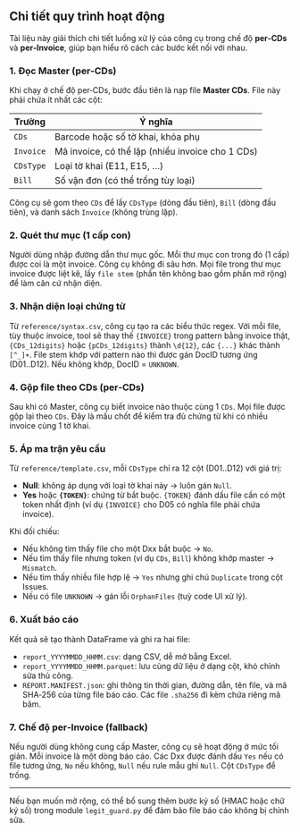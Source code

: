 ## Chi tiết quy trình hoạt động

Tài liệu này giải thích chi tiết luồng xử lý của công cụ trong chế độ **per‑CDs** và **per‑Invoice**, giúp bạn hiểu rõ cách các bước kết nối với nhau.

### 1. Đọc Master (per‑CDs)

Khi chạy ở chế độ per‑CDs, bước đầu tiên là nạp file **Master CDs**. File này phải chứa ít nhất các cột:

| Trường    | Ý nghĩa                                        |
|-----------|-----------------------------------------------|
| `CDs`     | Barcode hoặc số tờ khai, khóa phụ             |
| `Invoice` | Mã invoice, có thể lặp (nhiều invoice cho 1 CDs) |
| `CDsType` | Loại tờ khai (E11, E15, …)                    |
| `Bill`    | Số vận đơn (có thể trống tùy loại)             |

Công cụ sẽ gom theo `CDs` để lấy `CDsType` (dòng đầu tiên), `Bill` (dòng đầu tiên), và danh sách `Invoice` (không trùng lặp).

### 2. Quét thư mục (1 cấp con)

Người dùng nhập đường dẫn thư mục gốc. Mỗi thư mục con trong đó (1 cấp) được coi là một invoice. Công cụ không đi sâu hơn. Mọi file trong thư mục invoice được liệt kê, lấy `file stem` (phần tên không bao gồm phần mở rộng) để làm căn cứ nhận diện.

### 3. Nhận diện loại chứng từ

Từ `reference/syntax.csv`, công cụ tạo ra các biểu thức regex. Với mỗi file, tùy thuộc invoice, tool sẽ thay thế `{INVOICE}` trong pattern bằng invoice thật, `{CDs_12digits}` hoặc `{pCDs_12digits}` thành `\d{12}`, các `{...}` khác thành `[^_]+`. File stem khớp với pattern nào thì được gán DocID tương ứng (D01..D12). Nếu không khớp, DocID = `UNKNOWN`.

### 4. Gộp file theo CDs (per‑CDs)

Sau khi có Master, công cụ biết invoice nào thuộc cùng 1 `CDs`. Mọi file được gộp lại theo `CDs`. Đây là mấu chốt để kiểm tra đủ chứng từ khi có nhiều invoice cùng 1 tờ khai.

### 5. Áp ma trận yêu cầu

Từ `reference/template.csv`, mỗi `CDsType` chỉ ra 12 cột (D01..D12) với giá trị:

- **Null**: không áp dụng với loại tờ khai này → luôn gán `Null`.
- **Yes** hoặc **`{TOKEN}`**: chứng từ bắt buộc. `{TOKEN}` đánh dấu file cần có một token nhất định (ví dụ `{INVOICE}` cho D05 có nghĩa file phải chứa invoice).

Khi đối chiếu:

- Nếu không tìm thấy file cho một Dxx bắt buộc → `No`.
- Nếu tìm thấy file nhưng token (ví dụ `CDs`, `Bill`) không khớp master → `Mismatch`.
- Nếu tìm thấy nhiều file hợp lệ → `Yes` nhưng ghi chú `Duplicate` trong cột Issues.
- Nếu có file `UNKNOWN` → gán lỗi `OrphanFiles` (tuỳ code UI xử lý).

### 6. Xuất báo cáo

Kết quả sẽ tạo thành DataFrame và ghi ra hai file:

- `report_YYYYMMDD_HHMM.csv`: dạng CSV, dễ mở bằng Excel.
- `report_YYYYMMDD_HHMM.parquet`: lưu cùng dữ liệu ở dạng cột, khó chỉnh sửa thủ công.
- `REPORT.MANIFEST.json`: ghi thông tin thời gian, đường dẫn, tên file, và mã SHA‑256 của từng file báo cáo. Các file `.sha256` đi kèm chứa riêng mã băm.

### 7. Chế độ per‑Invoice (fallback)

Nếu người dùng không cung cấp Master, công cụ sẽ hoạt động ở mức tối giản. Mỗi invoice là một dòng báo cáo. Các Dxx được đánh dấu `Yes` nếu có file tương ứng, `No` nếu không, `Null` nếu rule mẫu ghi `Null`. Cột `CDsType` để trống.

---
Nếu bạn muốn mở rộng, có thể bổ sung thêm bước ký số (HMAC hoặc chữ ký số) trong module `legit_guard.py` để đảm bảo file báo cáo không bị chỉnh sửa.